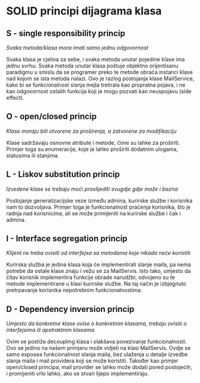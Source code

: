 # SOLID principi dijagrama klasa

## S - single responsibility princip

*Svaka metoda/klasa mora imati samo jednu odgovornost*

Svaka klasa je cjelina za sebe, i svaka metoda unutar pojedine klase ima jednu svrhu.
Svaka metoda unutar klasa poštuje objektno orijentisanu paradigmu u smislu da se programer preko te metode obraća instanci klase nad kojom se ista metoda nalazi.
Ovo je razlog postojanja klase MailService, kako bi se funkcionalnost slanja mejla tretirala kao propratna pojava, i ne kao odgovornost ostalih funkcija koji je mogu pozvati kao neuspojavu (side effect).

## O - open/closed princip

*Klase moraju biti otvorene za proširenja, a zatvorene za modifikaciju*

Klase sadržavaju osnovne atribute i metode, čime su lahke za proširiti.
Primjer toga su enumeracije, koje je lahko proširiti dodatnim ulogama, statusima ili stanjima.

## L - Liskov substitution princip

*Izvedene klase se trebaju moći proslijediti svugdje gdje može i bazna*

Postojanje generalizacijske veze između admina, kurirske službe i korisnika nam to dozvoljava.
Primjer toga je funkcionalnost praćenja korisnika, što je radnja nad korisnicima, ali se može primijeniti na kurirske službe i čak i admina.

## I - Interface segregation princip

*Klijent ne treba ovisiti od interfejsa sa metodama koje nikada neće koristiti*

Kurirska služba je jedina klasa koja će implementirati slanje maila, pa nema potrebe da ostale klase znaju i vežu se za MailServis.
Isto tako, umjesto da čitav korisnik implementira funkcije obrade narudžbi, odvojeno su te metode implementirane u klasi kurirske službe.
Na taj način je izbjegnuto pretrpavanje korisnika nepotrebnim funkcionalnostima.

## D - Dependency inversion princip

*Umjesto da konkretne klase ovise o konkretnim klasama, trebaju ovisiti o interfejsima ili apstraktnim klasama*

Ovim se postiže decoupling klasa i olakšava povezivanje funkcionalnosti.
Ovo se jedino na našem primjeru može vidjeti na klasi MailServis.
Ovdje se samo exposea funkcionalnost slanja maila, bez ulaženja u detalje izvedbe slanja maila i mail providera koji se može koristiti.
Također kao primjer open/closed principa, mail provider se lahko može dodati pored postojećih, i promijeniti vrlo lahko, ako se stvari lijepo implementiraju.



